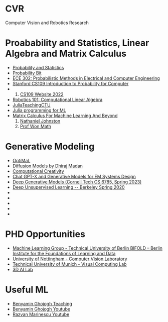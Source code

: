# CVR
Computer Vision and Robotics Research 

# Proabability and Statistics, Linear Algebra and Matrix Calculus 
- [Probability and Statistics](https://www.youtube.com/playlist?list=PLSPVGYqSR1PTcD2kV3ajtX8k82fIC70aE)
- [Probability Bit](https://www.youtube.com/watch?v=jdoLvrfkG3Y&list=PLuh62Q4Sv7BXkeKW4J_2WQBlYhKs_k-pj)
- [ECE 302: Probabilistic Methods in Electrical and Computer Engineering](https://engineering.purdue.edu/ChanGroup/ECE302/)
- [Stanford CS109 Introduction to Probability for Computer](https://www.youtube.com/playlist?list=PLoROMvodv4rOpr_A7B9SriE_iZmkanvUg)
- 1. [CS109 Website 2022](https://web.stanford.edu/class/archive/cs/cs109/cs109.1232/handouts/syllabus.html#problem-sets)
- [Robotics 101: Computational Linear Algebra](https://github.com/michiganrobotics/rob101)
- [JuliaTeachingCTU](https://github.com/JuliaTeachingCTU)
- [Julia programming for ML](https://adrianhill.de/julia-ml-course/)
- [Matrix Calculus For Machine Learning And Beyond](https://ocw.mit.edu/courses/18-s096-matrix-calculus-for-machine-learning-and-beyond-january-iap-2023/)
  1. [Nathaniel Johnston](https://www.youtube.com/@NathanielJohnst/playlists)
  2. [Prof Won Math](https://www.youtube.com/@ProfWonMath/playlists)

  



# Generative Modeling
- [OptiMaL](https://www.youtube.com/@mathisallyouneed6187/playlists)
- [Diffusion Models by Dhiraj Madan](https://www.youtube.com/playlist?list=PLMXUGj9FrocjWlh8GapcbfACJUPooTQA4)
- [Computational Creativity](https://www.youtube.com/playlist?list=PLuh62Q4Sv7BX-uwS15xlbi7KUcgKUmWNL)
- [Chat GPT-X and Generative Models for EM Systems Design](https://www.youtube.com/playlist?list=PLv7izQ1itK4XwMgUJMJtGOe5jTtnBPe5e)
- [Deep Generative Models (Cornell Tech CS 6785, Spring 2023)](https://www.youtube.com/playlist?list=PL2UML_KCiC0UPzjW9BjO-IW6dqliu9O4B)
- [Deep Unsupervised Learning -- Berkeley Spring 2020](https://www.youtube.com/playlist?list=PLwRJQ4m4UJjPiJP3691u-qWwPGVKzSlNP)
- []()
- []()
- []()
- []()
- []()

# PHD Opportunities
- [Machine Learning Group - Technical University of Berlin BIFOLD – Berlin Institute for the Foundations of Learning and Data](https://web.ml.tu-berlin.de/jobs/)
- [University of Nottingham - Computer Vision Laboratory](https://zhunzhong.site/)
- [Technical University of Munich - Visual Computing Lab](https://application.vc.in.tum.de/)
- [3D AI Lab](https://www.3dunderstanding.org/openings.html)


# Useful ML
- [Benyamin Ghojogh Teaching](https://bghojogh.github.io/teaching/)
- [Benyamin Ghojogh Youtube](https://www.youtube.com/@bghojogh/playlists)
- [Razvan Marinescu Youtube](https://www.youtube.com/@razmarinescu/playlists)
